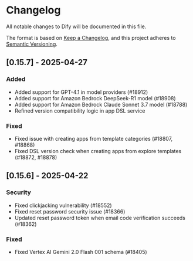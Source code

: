 # Changelog

All notable changes to Dify will be documented in this file.

The format is based on [Keep a Changelog](https://keepachangelog.com/en/1.0.0/),
and this project adheres to [Semantic Versioning](https://semver.org/spec/v2.0.0.html).

## [0.15.7] - 2025-04-27

### Added

- Added support for GPT-4.1 in model providers (#18912)
- Added support for Amazon Bedrock DeepSeek-R1 model (#18908)
- Added support for Amazon Bedrock Claude Sonnet 3.7 model (#18788)
- Refined version compatibility logic in app DSL service

### Fixed

- Fixed issue with creating apps from template categories (#18807, #18868)
- Fixed DSL version check when creating apps from explore templates (#18872, #18878)

## [0.15.6] - 2025-04-22

### Security

- Fixed clickjacking vulnerability (#18552)
- Fixed reset password security issue (#18366)
- Updated reset password token when email code verification succeeds (#18362)

### Fixed

- Fixed Vertex AI Gemini 2.0 Flash 001 schema (#18405)

